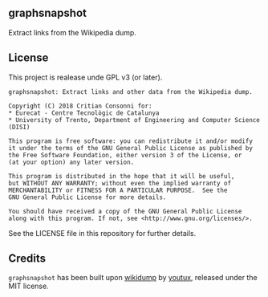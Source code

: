 graphsnapshot
-------------

Extract links from the Wikipedia dump.



## License

This project is realease unde GPL v3 (or later).

```
graphsnapshot: Extract links and other data from the Wikipedia dump.

Copyright (C) 2018 Critian Consonni for:
* Eurecat - Centre Tecnològic de Catalunya
* University of Trento, Department of Engineering and Computer Science (DISI)

This program is free software: you can redistribute it and/or modify
it under the terms of the GNU General Public License as published by
the Free Software Foundation, either version 3 of the License, or
(at your option) any later version.

This program is distributed in the hope that it will be useful,
but WITHOUT ANY WARRANTY; without even the implied warranty of
MERCHANTABILITY or FITNESS FOR A PARTICULAR PURPOSE.  See the
GNU General Public License for more details.

You should have received a copy of the GNU General Public License
along with this program. If not, see <http://www.gnu.org/licenses/>.
```

See the LICENSE file in this repository for further details.


## Credits

`graphsnapshot` has been built upon [wikidump](https://github.com/youtux/wikidump)
by [youtux](https://github.com/youtux), released under the MIT license.